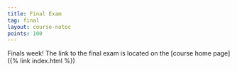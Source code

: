 ```yaml
---
title: Final Exam
tag: final
layout: course-notoc
points: 100
---
```


Finals week! The link to the final exam is located on the [course home page]({% link index.html %})